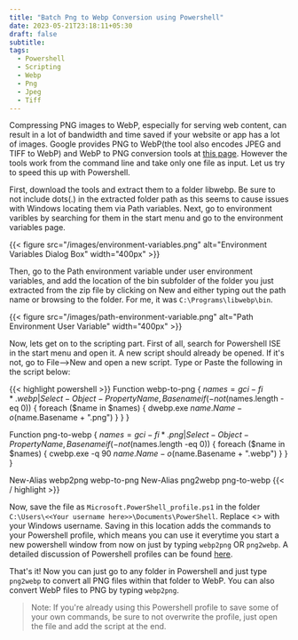 ```yaml
---
title: "Batch Png to Webp Conversion using Powershell"
date: 2023-05-21T23:18:11+05:30
draft: false
subtitle:
tags:
  - Powershell
  - Scripting
  - Webp
  - Png
  - Jpeg
  - Tiff
---
```


Compressing PNG images to WebP, especially for serving web content, can result in a lot of bandwidth and time saved if your website or app has a lot of images. Google provides PNG to WebP(the tool also encodes JPEG and TIFF to WebP) and WebP to PNG conversion tools at [this page](https://developers.google.com/speed/webp/docs/precompiled). However the tools work from the command line and take only one file as input. Let us try to speed this up with Powershell.

First, download the tools and extract them to a folder libwebp. Be sure to not include dots(.) in the extracted folder path as this seems to cause issues with Windows locating them via Path variables. Next, go to environment varibles by searching for them in the start menu and go to the environment variables page.

{{< figure src="/images/environment-variables.png" alt="Environment Variables Dialog Box" width="400px" >}}

Then, go to the Path environment variable under user environment variables, and add the location of the bin subfolder of the folder you just extracted from the zip file by clicking on New and either typing out the path name or browsing to the folder. For me, it was ```C:\Programs\libwebp\bin```.

{{< figure src="/images/path-environment-variable.png" alt="Path Environment User Variable" width="400px" >}}

Now, lets get on to the scripting part. First of all, search for Powershell ISE in the start menu and open it. A new script should already be opened. If it's not, go to File-->New and open a new script. Type or Paste the following in the script below:

{{< highlight powershell >}}
Function webp-to-png {
    $names = gci -fi *.webp | Select-Object -Property Name, Basename
    if (-not ($names.length -eq 0)) {
        foreach ($name in $names) {
            dwebp.exe $name.Name -o ($name.Basename + ".png")
        }
    }
}

Function png-to-webp {
    $names = gci -fi *.png | Select-Object -Property Name, Basename
    if (-not ($names.length -eq 0)) {
        foreach ($name in $names) {
            cwebp.exe -q 90 $name.Name -o ($name.Basename + ".webp")
        }
    }
}

New-Alias webp2png webp-to-png
New-Alias png2webp png-to-webp
{{< / highlight >}}

Now, save the file as ```Microsoft.PowerShell_profile.ps1```  in the folder ```C:\Users\<<Your username here>>\Documents\PowerShell```. Replace <<Your username here>> with your Windows username. Saving in this location adds the commands to your Powershell profile, which means you can use it everytime you start a new powershell window from now on just by typing ```webp2png``` OR ```png2webp```. A detailed discussion of Powershell profiles can be found [here](https://learn.microsoft.com/en-us/powershell/module/microsoft.powershell.core/about/about_profiles?view=powershell-7.2).

That's it! Now you can just go to any folder in Powershell and just type ```png2webp``` to convert all PNG files within that folder to WebP. You can also convert WebP files to PNG by typing ```webp2png```.

>Note: If you're already using this Powershell profile to save some of your own commands, be sure to not overwrite the profile, just open the file and add the script at the end.
